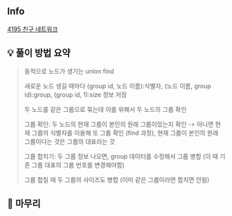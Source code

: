 ## Info
[4195 친구 네트워크](https://www.acmicpc.net/problem/4195)

## 💡 풀이 방법 요약
> 동적으로 노드가 생기는 union find
> 
> 새로운 노드 생길 때마다 (group id, 노드 이름):식별자, (노드 이름, group id):group, (group id, 1):size 정보 저장
> 
> 두 노드를 같은 그룹으로 묶는데 이를 위해서 두 노드의 그룹 확인
> 
> 그룹 확인: 두 노드의 현재 그룹이 본인의 원래 그룹이었는지 확인 
> -> 아니면 현재 그룹의 식별자를 이용해 또 그룹 확인 (find 과정), 현재 그룹이 본인의 원래 그룹이다는 것은 그룹의 대표라는 것 
> 
> 그룹 합치기: 두 그룹 정보 나오면, group 데이터를 수정해서 그룹 병합 (이 때 기존 그룹 대표의 그룹 번호를 변경해야함)
> 
> 그룹 합칠 때 두 그룹의 사이즈도 병합 (이미 같은 그룹이라면 합치면 안됨)

## 🙂 마무리
